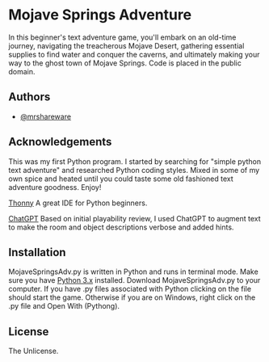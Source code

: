 # Mojave Springs Adventure
In this beginner's text adventure game, you'll embark on an old-time journey, navigating the treacherous Mojave Desert, gathering essential supplies to find water and conquer the caverns, and ultimately making your way to the ghost town of Mojave Springs. 
Code is placed in the public domain. 

## Authors
- [@mrshareware](https://www.github.com/mrshareware)

## Acknowledgements
This was my first Python program. I started by searching for "simple python text adventure" and researched Python coding styles. Mixed in some of my own spice and heated until you could taste some old fashioned text adventure goodness. Enjoy!

[Thonny](https://thonny.org/)
A great IDE for Python beginners.

[ChatGPT](https://chat.openai.com/)
Based on initial playability review, I used ChatGPT to augment text to make the room and object descriptions verbose and added hints. 

## Installation

MojaveSpringsAdv.py is written in Python and runs in terminal mode.
Make sure you have [Python 3.x](https://www.python.org/) installed.
Download MojaveSpringsAdv.py to your computer.
If you have .py files associated with Python clicking on the file should start the game.
Otherwise if you are on Windows, right click on the .py file and Open With (Pythong).

## License
The Unlicense.
